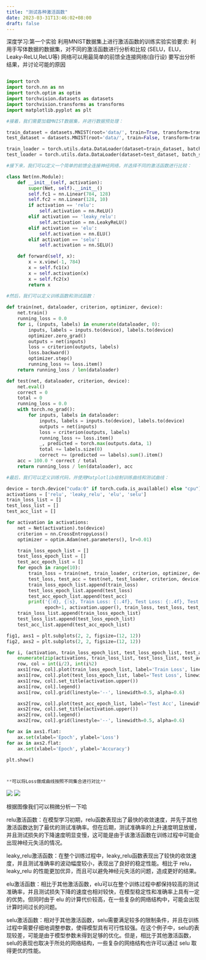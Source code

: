 ```yaml
---
title: "测试各种激活函数"
date: 2023-03-31T13:46:02+08:00
draft: false
---
```


深度学习:第一个实验
利用MNIST数据集上进行激活函数的训练实验实验要求:
利用手写体数据的数据集，对不同的激活函数进行分析和比较 (SELU，ELU，Leaky-ReLU,ReLU等)
网络可以用最简单的前馈全连接网络(自行设)
要写出分析结果，并讨论可能的原因

```python

import torch
import torch.nn as nn
import torch.optim as optim
import torchvision.datasets as datasets
import torchvision.transforms as transforms
import matplotlib.pyplot as plt

#接着，我们需要加载MNIST数据集，并进行数据预处理：

train_dataset = datasets.MNIST(root='data/', train=True, transform=transforms.ToTensor(), download=True)
test_dataset = datasets.MNIST(root='data/', train=False, transform=transforms.ToTensor())

train_loader = torch.utils.data.DataLoader(dataset=train_dataset, batch_size=64, shuffle=True)
test_loader = torch.utils.data.DataLoader(dataset=test_dataset, batch_size=64, shuffle=False)

#接下来，我们可以定义一个简单的前馈全连接神经网络，并选择不同的激活函数进行比较：

class Net(nn.Module):
    def __init__(self, activation):
        super(Net, self).__init__()
        self.fc1 = nn.Linear(784, 128)
        self.fc2 = nn.Linear(128, 10)
        if activation == 'relu':
            self.activation = nn.ReLU()
        elif activation == 'leaky_relu':
            self.activation = nn.LeakyReLU()
        elif activation == 'elu':
            self.activation = nn.ELU()
        elif activation == 'selu':
            self.activation = nn.SELU()

    def forward(self, x):
        x = x.view(-1, 784)
        x = self.fc1(x)
        x = self.activation(x)
        x = self.fc2(x)
        return x
    
#然后，我们可以定义训练函数和测试函数：

def train(net, dataloader, criterion, optimizer, device):
    net.train()
    running_loss = 0.0
    for i, (inputs, labels) in enumerate(dataloader, 0):
        inputs, labels = inputs.to(device), labels.to(device)
        optimizer.zero_grad()
        outputs = net(inputs)
        loss = criterion(outputs, labels)
        loss.backward()
        optimizer.step()
        running_loss += loss.item()
    return running_loss / len(dataloader)

def test(net, dataloader, criterion, device):
    net.eval()
    correct = 0
    total = 0
    running_loss = 0.0
    with torch.no_grad():
        for inputs, labels in dataloader:
            inputs, labels = inputs.to(device), labels.to(device)
            outputs = net(inputs)
            loss = criterion(outputs, labels)
            running_loss += loss.item()
            _, predicted = torch.max(outputs.data, 1)
            total += labels.size(0)
            correct += (predicted == labels).sum().item()
    acc = 100.0 * correct / total
    return running_loss / len(dataloader), acc

#最后，我们可以定义训练代码，并使用Matplotlib绘制训练曲线和测试曲线：

device = torch.device("cuda:0" if torch.cuda.is_available() else "cpu")
activations = ['relu', 'leaky_relu', 'elu', 'selu']
train_loss_list = []
test_loss_list = []
test_acc_list = []

for activation in activations:
    net = Net(activation).to(device)
    criterion = nn.CrossEntropyLoss()
    optimizer = optim.Adam(net.parameters(), lr=0.01)

    train_loss_epoch_list = []
    test_loss_epoch_list = []
    test_acc_epoch_list = []
    for epoch in range(10):
        train_loss = train(net, train_loader, criterion, optimizer, device)
        test_loss, test_acc = test(net, test_loader, criterion, device)
        train_loss_epoch_list.append(train_loss)
        test_loss_epoch_list.append(test_loss)
        test_acc_epoch_list.append(test_acc)
        print('{:d}, {:s}, Train Loss: {:.4f}, Test Loss: {:.4f}, Test Acc: {:.2f}'.format(
              epoch+1, activation.upper(), train_loss, test_loss, test_acc))
    train_loss_list.append(train_loss_epoch_list)
    test_loss_list.append(test_loss_epoch_list)
    test_acc_list.append(test_acc_epoch_list)

fig1, axs1 = plt.subplots(2, 2, figsize=(12, 12))
fig2, axs2 = plt.subplots(2, 2, figsize=(12, 12))

for i, (activation, train_loss_epoch_list, test_loss_epoch_list, test_acc_epoch_list) in \
    enumerate(zip(activations, train_loss_list, test_loss_list, test_acc_list)):
    row, col = int(i/2), int(i%2)
    axs1[row, col].plot(train_loss_epoch_list, label='Train Loss', linewidth=0.8)
    axs1[row, col].plot(test_loss_epoch_list, label='Test Loss', linewidth=0.8)
    axs1[row, col].set_title(activation.upper())
    axs1[row, col].legend()
    axs1[row, col].grid(linestyle='--', linewidth=0.5, alpha=0.6)

    axs2[row, col].plot(test_acc_epoch_list, label='Test Acc', linewidth=0.8)
    axs2[row, col].set_title(activation.upper())
    axs2[row, col].legend()
    axs2[row, col].grid(linestyle='--', linewidth=0.5, alpha=0.6)

for ax in axs1.flat:
    ax.set(xlabel='Epoch', ylabel='Loss')
for ax in axs2.flat:
    ax.set(xlabel='Epoch', ylabel='Accuracy')

plt.show()



**可以将Loss做成曲线按照不同集合进行对比**
```
![](https://pzzzzzzzzz.github.io/images/2fb3359c66e0fb8b2b57f630fcb5b1a.png)
![](https://pzzzzzzzzz.github.io/images/ff91d5e0d0510025bd6b27dff9ceb52.png)

根据图像我们可以稍微分析一下哈

relu激活函数：在模型学习初期，relu函数表现出了最快的收敛速度，并先于其他激活函数达到了最优的测试准确率。但在后期，测试准确率的上升速度明显放缓，并且测试损失的下降速度明显变慢，这可能是由于该激活函数在训练过程中可能会出现神经元失活的情况。

leaky_relu激活函数：在整个训练过程中，leaky_relu函数表现出了较快的收敛速度，并且测试准确率的波动幅度较小，表现出了良好的稳定性能。相比于 relu，leaky_relu 的性能更加优异，而且可以避免神经元失活的问题，造成更好的结果。

elu激活函数：相比于其他激活函数，elu可以在整个训练过程中都保持较高的测试准确率，并且测试损失下降的速度也相对较快，在模型稳定性和准确率上具有一定的优势。但同时由于 elu 的计算代价较高，在一些复杂的网络结构中，可能会出现计算时间过长的问题。

selu激活函数：相对于其他激活函数，selu需要满足较多的限制条件，并且在训练过程中需要仔细地调整参数，使得模型具有可行性较强。在这个例子中，selu的表现较差，可能是由于模型参数未得到足够的优化。但是，相比于其他激活函数，selu的表现也取决于所处的网络结构，一些复杂的网络结构也许可以通过 selu 取得更优的性能。